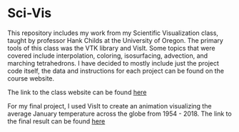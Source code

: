 # Sci-Vis

This repository includes my work from my Scientific Visualization class, taught by professor Hank Childs at the University of 
Oregon. The primary tools of this class was the VTK library and VisIt. Some topics that were covered include interpolation, coloring,
isosurfacing, advection, and marching tetrahedrons. I have decided to mostly include just the project code itself, 
the data and instructions for each project can be found on the course website. 

The link to the class website can be found [here](https://classes.cs.uoregon.edu/20W/cis410visualization/)


For my final project, I used VisIt to create an animation visualizing the average January temperature across the globe from 1954 - 2018. 
The link to the final result can be found [here](https://www.youtube.com/watch?v=lqs4ZmD5P-4)
